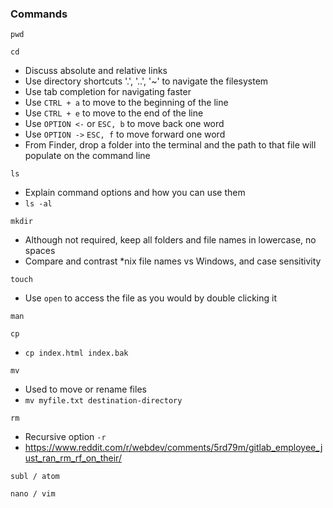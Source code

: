 ### Commands 

``` pwd ```

``` cd ```

* Discuss absolute and relative links
* Use directory shortcuts '.', '..', '~' to navigate the filesystem
* Use tab completion for navigating faster
* Use ``` CTRL + a ``` to move to the beginning of the line
* Use ``` CTRL + e ``` to move to the end of the line
* Use ``` OPTION <- ``` or ``` ESC, b ``` to move back one word
* Use ``` OPTION -> ``` ``` ESC, f ``` to move forward one word 
* From Finder, drop a folder into the terminal and the path to that file will populate on the command line

``` ls ```

  - Explain command options and how you can use them 
  - ``` ls -al ```

``` mkdir ```

* Although not required, keep all folders and file names in lowercase, no spaces
* Compare and contrast *nix file names vs Windows, and case sensitivity

``` touch ```

* Use ``` open ``` to access the file as you would by double clicking it

``` man ```

``` cp ```
  - ``` cp index.html index.bak ```

``` mv ```
  - Used to move or rename files
  - ``` mv myfile.txt destination-directory ```

``` rm ```
  - Recursive option ``` -r ```
  - https://www.reddit.com/r/webdev/comments/5rd79m/gitlab_employee_just_ran_rm_rf_on_their/

``` subl / atom ```

``` nano / vim ```
